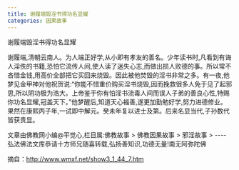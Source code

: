 ```yaml
---
title: 谢履端毁淫书得功名显耀
categories: 因果故事
---
```


	   
谢履端毁淫书得功名显耀

谢履端,清朝云南人。为人端正好学,从小即有孝友的善名。少年读书时,凡看到有诲人淫佚的书籍,恐怕它流传人间,使人读了迷失心志,而做出损人败德的事。所以常不吝惜金钱,用高价全部把它买回来烧毁。因此被他焚毁的淫书非常之多。有一夜,他梦见金甲神对他祝贺说:“你能不惜重价购买淫书烧毁,因而挽救很多人免于见了起邪思,所以阴功极为浩大。上帝鉴于你有怕淫书流毒人间而误人子弟的善良心性,特赐你功名显耀,冠盖天下。”他梦醒后,知道天心福善,遂更加勤勉好学,努力进德修业。果然在康熙丙子年,一试即中解元。癸未年复以进士及第。后来名显当代,子孙数代皆获贵显。

文章由佛教网小编@平觉心,栏目属:佛教故事 > 佛教因果故事 > 邪淫故事 > ----弘法佛法文库恭请十方师兄随喜转载,弘扬善知识,功德无量!南无阿弥陀佛


摘自：http://www.wmxf.net/show3_1_44_7.htm